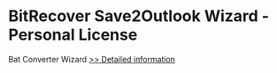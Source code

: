 # BitRecover Save2Outlook Wizard - Personal License
Bat Converter Wizard
[>> Detailed information](https://secure.shareit.com/shareit/product.html?productid=300953484&affiliateid=200057808)